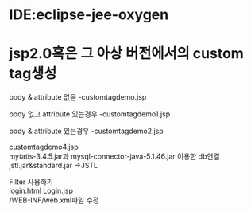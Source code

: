 IDE:eclipse-jee-oxygen
===============

# jsp2.0혹은 그 아상 버전에서의 custom tag생성

body & attribute 없음
-customtagdemo.jsp

body 없고  attribute 있는경우
-customtagdemo1.jsp

body &  attribute 있는경우
-customtagdemo2.jsp



customtagdemo4.jsp<br/>
mytatis-3.4.5.jar과 mysql-connector-java-5.1.46.jar 이용한 db연결<br/>
jstl.jar&standard.jar ->JSTL<br/>


Filter 사용하기<br/>
login.html  Login.jsp <br/>
/WEB-INF/web.xml파일 수정<br/>

